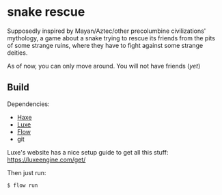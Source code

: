 # snake rescue

Supposedly inspired by Mayan/Aztec/other precolumbine civilizations' mythology, a game about a snake trying to rescue its friends from the pits of some strange ruins, where they have to fight against some strange deities.

As of now, you can only move around. You will not have friends (_yet_)

## Build

Dependencies:
  - [Haxe](https://haxe.org/)
  - [Luxe](https://luxeengine.com/)
  - [Flow](https://snowkit.github.io/flow/)
  - git

Luxe's website has a nice setup guide to get all this stuff: https://luxeengine.com/get/

Then just run:
```bash
$ flow run
```
